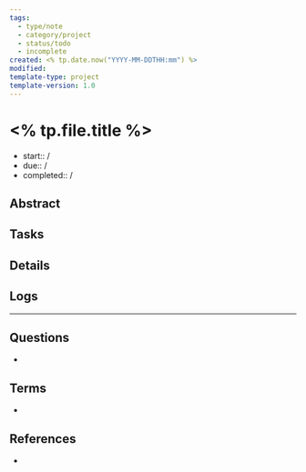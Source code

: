 ```yaml
---
tags:
  - type/note
  - category/project
  - status/todo
  - incomplete
created: <% tp.date.now("YYYY-MM-DDTHH:mm") %>
modified: 
template-type: project
template-version: 1.0
---
```


# <% tp.file.title %>

- start:: /
- due:: /
- completed:: /

## Abstract


## Tasks


## Details


## Logs
<!-- interactions about the subject of this note -->

--- 

## Questions
<!-- What remains for you to consider? --> 
- 

## Terms
<!-- Links to definition pages -->
- 

## References
<!-- Links to pages not referenced in the content -->
- 